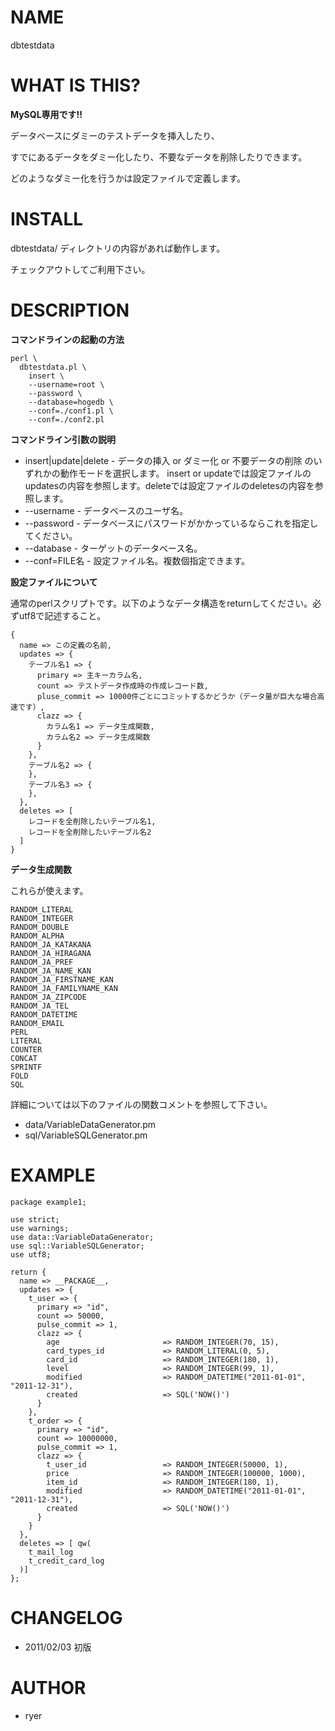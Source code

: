 # NAME

dbtestdata

# WHAT IS THIS?

**MySQL専用です!!**

データベースにダミーのテストデータを挿入したり、

すでにあるデータをダミー化したり、不要なデータを削除したりできます。

どのようなダミー化を行うかは設定ファイルで定義します。

# INSTALL

dbtestdata/ ディレクトリの内容があれば動作します。

チェックアウトしてご利用下さい。

# DESCRIPTION

**コマンドラインの起動の方法**

    perl \
      dbtestdata.pl \
        insert \
        --username=root \
        --password \
        --database=hogedb \
        --conf=./conf1.pl \
        --conf=./conf2.pl

**コマンドライン引数の説明**

* insert|update|delete - データの挿入 or ダミー化 or 不要データの削除 のいずれかの動作モードを選択します。
  insert or updateでは設定ファイルのupdatesの内容を参照します。deleteでは設定ファイルのdeletesの内容を参照します。
* --username - データベースのユーザ名。
* --password - データベースにパスワードがかかっているならこれを指定してください。
* --database - ターゲットのデータベース名。
* --conf=FILE名 - 設定ファイル名。複数個指定できます。

**設定ファイルについて**

通常のperlスクリプトです。以下のようなデータ構造をreturnしてください。必ずutf8で記述すること。

    {
      name => この定義の名前,
      updates => {
        テーブル名1 => {
          primary => 主キーカラム名,
          count => テストデータ作成時の作成レコード数,
          pluse_commit => 10000件ごとにコミットするかどうか（データ量が巨大な場合高速です）,
          clazz => {
            カラム名1 => データ生成関数,
            カラム名2 => データ生成関数
          }
        },
        テーブル名2 => {
        },
        テーブル名3 => {
        },
      },
      deletes => [
        レコードを全削除したいテーブル名1,
        レコードを全削除したいテーブル名2
      ]
    }

**データ生成関数**

これらが使えます。

    RANDOM_LITERAL
    RANDOM_INTEGER
    RANDOM_DOUBLE
    RANDOM_ALPHA
    RANDOM_JA_KATAKANA
    RANDOM_JA_HIRAGANA
    RANDOM_JA_PREF
    RANDOM_JA_NAME_KAN
    RANDOM_JA_FIRSTNAME_KAN
    RANDOM_JA_FAMILYNAME_KAN
    RANDOM_JA_ZIPCODE
    RANDOM_JA_TEL
    RANDOM_DATETIME
    RANDOM_EMAIL
    PERL
    LITERAL
    COUNTER
    CONCAT
    SPRINTF
    FOLD
    SQL

詳細については以下のファイルの関数コメントを参照して下さい。

* data/VariableDataGenerator.pm
* sql/VariableSQLGenerator.pm

# EXAMPLE

    package example1;
    
    use strict;
    use warnings;
    use data::VariableDataGenerator;
    use sql::VariableSQLGenerator;
    use utf8;
    
    return {
      name => __PACKAGE__,
      updates => {
        t_user => {
          primary => "id",
          count => 50000,
          pulse_commit => 1,
          clazz => {
            age                       => RANDOM_INTEGER(70, 15),
            card_types_id             => RANDOM_LITERAL(0, 5),
            card_id                   => RANDOM_INTEGER(180, 1),
            level                     => RANDOM_INTEGER(99, 1),
            modified                  => RANDOM_DATETIME("2011-01-01", "2011-12-31"),
            created                   => SQL('NOW()')
          }
        },
        t_order => {
          primary => "id",
          count => 10000000,
          pulse_commit => 1,
          clazz => {
            t_user_id                 => RANDOM_INTEGER(50000, 1),
            price                     => RANDOM_INTEGER(100000, 1000),
            item_id                   => RANDOM_INTEGER(180, 1),
            modified                  => RANDOM_DATETIME("2011-01-01", "2011-12-31"),
            created                   => SQL('NOW()')
          }
        }
      },
      deletes => [ qw(
        t_mail_log
        t_credit_card_log
      )]
    };

# CHANGELOG

* 2011/02/03 初版

# AUTHOR

* ryer
